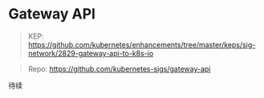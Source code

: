 # Gateway API

> KEP:
> https://github.com/kubernetes/enhancements/tree/master/keps/sig-network/2829-gateway-api-to-k8s-io

> Repo: https://github.com/kubernetes-sigs/gateway-api

待续
